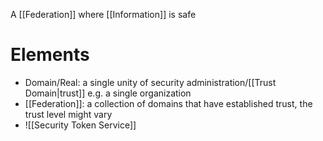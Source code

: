 A [[Federation]] where [[Information]] is safe

# Elements
- Domain/Real: a single unity of security administration/[[Trust Domain|trust]] e.g. a single organization
- [[Federation]]: a collection of domains that have established trust, the trust level might vary
- ![[Security Token Service]] 